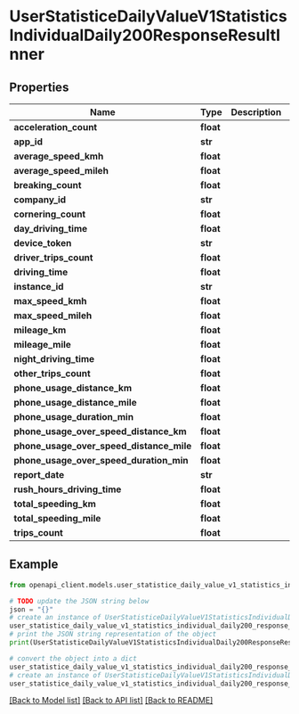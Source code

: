 # UserStatisticeDailyValueV1StatisticsIndividualDaily200ResponseResultInner


## Properties

Name | Type | Description | Notes
------------ | ------------- | ------------- | -------------
**acceleration_count** | **float** |  | [optional] 
**app_id** | **str** |  | [optional] 
**average_speed_kmh** | **float** |  | [optional] 
**average_speed_mileh** | **float** |  | [optional] 
**breaking_count** | **float** |  | [optional] 
**company_id** | **str** |  | [optional] 
**cornering_count** | **float** |  | [optional] 
**day_driving_time** | **float** |  | [optional] 
**device_token** | **str** |  | [optional] 
**driver_trips_count** | **float** |  | [optional] 
**driving_time** | **float** |  | [optional] 
**instance_id** | **str** |  | [optional] 
**max_speed_kmh** | **float** |  | [optional] 
**max_speed_mileh** | **float** |  | [optional] 
**mileage_km** | **float** |  | [optional] 
**mileage_mile** | **float** |  | [optional] 
**night_driving_time** | **float** |  | [optional] 
**other_trips_count** | **float** |  | [optional] 
**phone_usage_distance_km** | **float** |  | [optional] 
**phone_usage_distance_mile** | **float** |  | [optional] 
**phone_usage_duration_min** | **float** |  | [optional] 
**phone_usage_over_speed_distance_km** | **float** |  | [optional] 
**phone_usage_over_speed_distance_mile** | **float** |  | [optional] 
**phone_usage_over_speed_duration_min** | **float** |  | [optional] 
**report_date** | **str** |  | [optional] 
**rush_hours_driving_time** | **float** |  | [optional] 
**total_speeding_km** | **float** |  | [optional] 
**total_speeding_mile** | **float** |  | [optional] 
**trips_count** | **float** |  | [optional] 

## Example

```python
from openapi_client.models.user_statistice_daily_value_v1_statistics_individual_daily200_response_result_inner import UserStatisticeDailyValueV1StatisticsIndividualDaily200ResponseResultInner

# TODO update the JSON string below
json = "{}"
# create an instance of UserStatisticeDailyValueV1StatisticsIndividualDaily200ResponseResultInner from a JSON string
user_statistice_daily_value_v1_statistics_individual_daily200_response_result_inner_instance = UserStatisticeDailyValueV1StatisticsIndividualDaily200ResponseResultInner.from_json(json)
# print the JSON string representation of the object
print(UserStatisticeDailyValueV1StatisticsIndividualDaily200ResponseResultInner.to_json())

# convert the object into a dict
user_statistice_daily_value_v1_statistics_individual_daily200_response_result_inner_dict = user_statistice_daily_value_v1_statistics_individual_daily200_response_result_inner_instance.to_dict()
# create an instance of UserStatisticeDailyValueV1StatisticsIndividualDaily200ResponseResultInner from a dict
user_statistice_daily_value_v1_statistics_individual_daily200_response_result_inner_from_dict = UserStatisticeDailyValueV1StatisticsIndividualDaily200ResponseResultInner.from_dict(user_statistice_daily_value_v1_statistics_individual_daily200_response_result_inner_dict)
```
[[Back to Model list]](../README.md#documentation-for-models) [[Back to API list]](../README.md#documentation-for-api-endpoints) [[Back to README]](../README.md)


